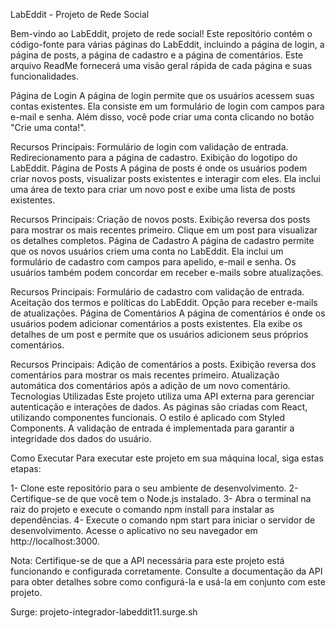 LabEddit - Projeto de Rede Social

Bem-vindo ao LabEddit, projeto de rede social! Este repositório contém o código-fonte para várias páginas do LabEddit, incluindo a página de login, a página de posts, a página de cadastro e a página de comentários. Este arquivo ReadMe fornecerá uma visão geral rápida de cada página e suas funcionalidades.

Página de Login
A página de login permite que os usuários acessem suas contas existentes. Ela consiste em um formulário de login com campos para e-mail e senha. Além disso, você pode criar uma conta clicando no botão "Crie uma conta!".

Recursos Principais:
Formulário de login com validação de entrada.
Redirecionamento para a página de cadastro.
Exibição do logotipo do LabEddit.
Página de Posts
A página de posts é onde os usuários podem criar novos posts, visualizar posts existentes e interagir com eles. Ela inclui uma área de texto para criar um novo post e exibe uma lista de posts existentes.

Recursos Principais:
Criação de novos posts.
Exibição reversa dos posts para mostrar os mais recentes primeiro.
Clique em um post para visualizar os detalhes completos.
Página de Cadastro
A página de cadastro permite que os novos usuários criem uma conta no LabEddit. Ela inclui um formulário de cadastro com campos para apelido, e-mail e senha. Os usuários também podem concordar em receber e-mails sobre atualizações.

Recursos Principais:
Formulário de cadastro com validação de entrada.
Aceitação dos termos e políticas do LabEddit.
Opção para receber e-mails de atualizações.
Página de Comentários
A página de comentários é onde os usuários podem adicionar comentários a posts existentes. Ela exibe os detalhes de um post e permite que os usuários adicionem seus próprios comentários.

Recursos Principais:
Adição de comentários a posts.
Exibição reversa dos comentários para mostrar os mais recentes primeiro.
Atualização automática dos comentários após a adição de um novo comentário.
Tecnologias Utilizadas
Este projeto utiliza uma API externa para gerenciar autenticação e interações de dados.
As páginas são criadas com React, utilizando componentes funcionais.
O estilo é aplicado com Styled Components.
A validação de entrada é implementada para garantir a integridade dos dados do usuário.

Como Executar
Para executar este projeto em sua máquina local, siga estas etapas:

1- Clone este repositório para o seu ambiente de desenvolvimento.
2- Certifique-se de que você tem o Node.js instalado.
3- Abra o terminal na raiz do projeto e execute o comando npm install para instalar as dependências.
4- Execute o comando npm start para iniciar o servidor de desenvolvimento.
Acesse o aplicativo no seu navegador em http://localhost:3000.


Nota: Certifique-se de que a API necessária para este projeto está funcionando e configurada corretamente. Consulte a documentação da API para obter detalhes sobre como configurá-la e usá-la em conjunto com este projeto.


Surge: projeto-integrador-labeddit11.surge.sh